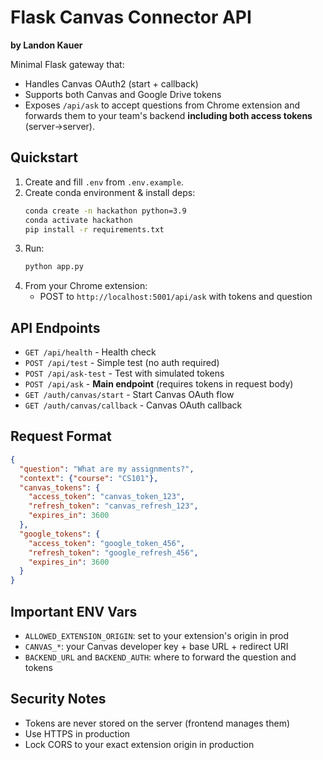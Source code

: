 # Flask Canvas Connector API

**by Landon Kauer**

Minimal Flask gateway that:
- Handles Canvas OAuth2 (start + callback)
- Supports both Canvas and Google Drive tokens
- Exposes `/api/ask` to accept questions from Chrome extension and forwards
  them to your team's backend **including both access tokens** (server→server).

## Quickstart

1) Create and fill `.env` from `.env.example`.
2) Create conda environment & install deps:
   ```bash
   conda create -n hackathon python=3.9
   conda activate hackathon
   pip install -r requirements.txt
   ```
3) Run:
   ```bash
   python app.py
   ```
4) From your Chrome extension:
   - POST to `http://localhost:5001/api/ask` with tokens and question

## API Endpoints

- `GET /api/health` - Health check
- `POST /api/test` - Simple test (no auth required)
- `POST /api/ask-test` - Test with simulated tokens
- `POST /api/ask` - **Main endpoint** (requires tokens in request body)
- `GET /auth/canvas/start` - Start Canvas OAuth flow
- `GET /auth/canvas/callback` - Canvas OAuth callback

## Request Format

```json
{
  "question": "What are my assignments?",
  "context": {"course": "CS101"},
  "canvas_tokens": {
    "access_token": "canvas_token_123",
    "refresh_token": "canvas_refresh_123",
    "expires_in": 3600
  },
  "google_tokens": {
    "access_token": "google_token_456",
    "refresh_token": "google_refresh_456", 
    "expires_in": 3600
  }
}
```

## Important ENV Vars

- `ALLOWED_EXTENSION_ORIGIN`: set to your extension's origin in prod
- `CANVAS_*`: your Canvas developer key + base URL + redirect URI
- `BACKEND_URL` and `BACKEND_AUTH`: where to forward the question and tokens

## Security Notes

- Tokens are never stored on the server (frontend manages them)
- Use HTTPS in production
- Lock CORS to your exact extension origin in production
